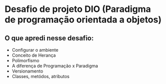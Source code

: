 # Desafio de projeto DIO (Paradigma de programação orientada a objetos)

## O que apredi nesse desafio:
 - Configurar o ambiente
 - Conceito de Herança
 - Polimorfismo
 - A diferença de Programação x Paradigma
 - Versionamento
 - Classes, metódos, atributos
